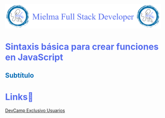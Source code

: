 ![Logo Mielma](logo/Logo%20Encabezado.png)

# <b><font color="#556CEE">Sintaxis básica para crear funciones en JavaScript</font></b>

## <b><font color="#006cb5">Subtítulo</font></b>


<!-- ## <b><font color="#006cb5">Coding Exercise</font></b>
```js
```
Resultado:
```js
``` -->


# <b><font color="#556CEE">Links🔗</font></b>

[DevCamp Exclusivo Usuarios]()  

<!-- [Código DevCamp]() -->

<!-- [Código Mielma]() -->